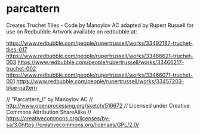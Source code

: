 # parcattern
Creates Truchet Tiles  - Code by Manoylov AC adapted by Rupert Russell for use on Redbubble
Artwork available on redbubble at:  

https://www.redbubble.com/people/rupertrussell/works/33492187-truchet-tiles-017
https://www.redbubble.com/people/rupertrussell/works/33466621-truchet-003
https://www.redbubble.com/people/rupertrussell/works/33466217-truchet-002
https://www.redbubble.com/people/rupertrussell/works/33466071-truchet-001
https://www.redbubble.com/people/rupertrussell/works/33457203-blue-pattern



// "Parcattern_I" by Manoylov AC
// http://www.openprocessing.org/sketch/516672
// Licensed under Creative Commons Attribution ShareAlike
// https://creativecommons.org/licenses/by-sa/3.0https://creativecommons.org/licenses/GPL/2.0/


